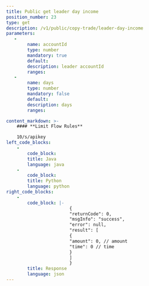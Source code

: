```yaml
---
title: Public get leader day income
position_number: 23
type: get
description: /v1/public/copy-trade/leader-day-income
parameters:
   -
        name: accountId
        type: number
        mandatory: true
        default:
        description: leader accountId
        ranges:
   -
        name: days
        type: number
        mandatory: false
        default:
        description: days
        ranges:

content_markdown: >-
    #### **Limit Flow Rules**

    10/s/apikey
left_code_blocks:
    -
        code_block:
        title: Java
        language: java
    -
        code_block:
        title: Python
        language: python
right_code_blocks:
    -
        code_block: |-
                        {
                        "returnCode": 0,
                        "msgInfo": "success",
                        "error": null,
                        "result": [
                        {
                        "amount": 0, // amount
                        "time": 0 // time
                        }
                        ]
                        }
        title: Response
        language: json
---
```

